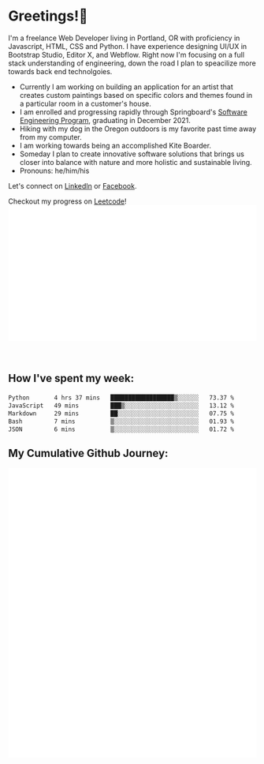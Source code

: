 # Greetings!🖖

I'm a freelance Web Developer living in Portland, OR with proficiency in Javascript, HTML, CSS and Python. I have experience designing UI/UX in Bootstrap Studio, Editor X, and Webflow. Right now I'm focusing on a full stack understanding of engineering, down the road I plan to speacilize more towards back end technolgoies. 

- Currently I am working on building an application for an artist that creates custom paintings based on specific colors and themes found in a particular room in a customer's house.
- I am enrolled and progressing rapidly through Springboard's <a href='https://www.springboard.com/courses/software-engineering-career-track/'>Software Engineering Program</a>, graduating in December 2021.
- Hiking with my dog in the Oregon outdoors is my favorite past time away from my computer.
- I am working towards being an accomplished Kite Boarder.  
- Someday I plan to create innovative software solutions that brings us closer into balance with nature and more holistic and sustainable living.
- Pronouns: he/him/his


Let's connect on <a href='http://www.linkedin.com/in/bryantmac'>LinkedIn</a> or <a href='http://www.facebook.com/bryantm'>Facebook</a>.

Checkout my progress on <a href='https://leetcode.com/zataara/'>Leetcode</a>!
<br>
<img src='https://github.com/zataara/leetcode-stats/blob/master/generated/stats.svg'>

<img src="https://github.com/zataara/zataara/blob/master/images/codeStats.svg" alt=""/>

## How I've spent my week:
<!--START_SECTION:waka-->
```text
Python       4 hrs 37 mins   ██████████████████▒░░░░░░   73.37 % 
JavaScript   49 mins         ███▒░░░░░░░░░░░░░░░░░░░░░   13.12 % 
Markdown     29 mins         ██░░░░░░░░░░░░░░░░░░░░░░░   07.75 % 
Bash         7 mins          ▒░░░░░░░░░░░░░░░░░░░░░░░░   01.93 % 
JSON         6 mins          ▒░░░░░░░░░░░░░░░░░░░░░░░░   01.72 % 
```
<!--END_SECTION:waka-->

## My Cumulative Github Journey:
<img align='left' src='https://github.com/zataara/github-api-stats/blob/master/generated/overview.svg' />
<img align='center' src='https://github.com/zataara/github-api-stats/blob/master/generated/languages.svg' />









